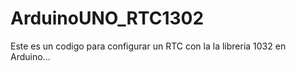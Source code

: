 # ArduinoUNO_RTC1302

Este es un codigo para configurar un RTC con la la libreria 1032 en Arduino...
